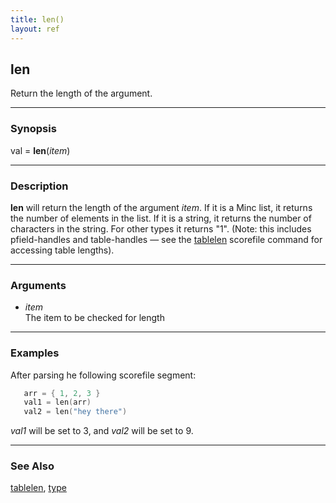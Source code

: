 ```yaml
---
title: len()
layout: ref
---
```


## len

Return the length of the argument.

-----

### Synopsis

val = **len**(*item*)

-----

### Description

**len** will return the length of the argument *item*. If it is a Minc
list, it returns the number of elements in the list. If it is a string, it
returns the number of characters in the string. For other types it returns
"1". (Note: this includes pfield-handles and table-handles &mdash; see the
[tablelen](tablelen.html) scorefile command for accessing table lengths).

-----

### Arguments

  - *item*  
    The item to be checked for length

-----

### Examples

After parsing he following scorefile segment:

```cpp
   arr = { 1, 2, 3 }
   val1 = len(arr)
   val2 = len("hey there")
```

*val1* will be set to 3, and *val2* will be set to 9.

-----

### See Also

[tablelen](tablelen.html), [type](type.html)
